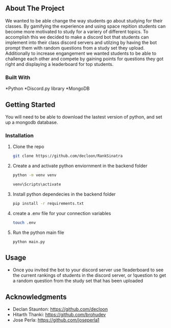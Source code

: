

<!-- ABOUT THE PROJECT -->
## About The Project
We wanted to be able change the way students go about studying for their classes. By gamifying the experience and using space repition students can become more motivated to study for a variery of different topics. To accomplish this we decided to make a discord bot that students can implement into their class discord servers and utilzing by having the bot prompt them with random questions from a study set they upload. Additionally to increase engangement we wanted students to be able to challenge each other and compete by gaining points for questions they got right and displaying a leaderboard for top students.

### Built With
*Python
*Discord.py library
*MongoDB

## Getting Started

You will need to be able to download the lastest version of python, and set up a mongodb database.

### Installation
1. Clone the repo
   ```sh
   git clone https://github.com/decloon/RankSinatra
   ```
2. Create a and activate python enviornment in the backend folder
   ```sh
   python -m venv venv
   ```
   ```sh
   venv\Scripts\activate
   ```
3. Install python dependecies in the backend folder
   
   ```sh
   pip install -r requirements.txt
   ```
4. create a .env file for your connection variables
   ```sh
   touch .env
   ```
6. Run the python main file
   ```sh
   python main.py
   ```

<!-- USAGE EXAMPLES -->
## Usage

* Once you invited the bot to your discord server use !leaderboard to see the current rankings of students in the discord server, or !question to get a random question from the study set that has been uploaded

<!-- ACKNOWLEDGMENTS -->
## Acknowledgments

* Declan Staunton: https://github.com/decloon
* Hitarth Thanki: https://github.com/brohudev
* Jose Perla: https://github.com/joseperla1
  



